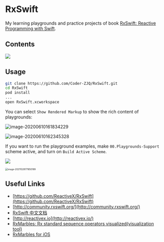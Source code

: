 # RxSwift
My learning playgrounds and practice projects of book [RxSwift: Reactive Programming with Swift](https://store.raywenderlich.com/products/rxswift).

## Contents

![](https://image.jqz3.tech/blog/contents.png)

## Usage

``` bash
git clone https://github.com/Coder-ZJQ/RxSwift.git
cd RxSwift
pod install
...
open RxSwift.xcworkspace
```

You can select `Show Rendered Markup` to show the rich content of playgrounds:

![image-20200610161834229](https://image.jqz3.tech/blog/image-20200610161834229.png)

![image-20200610162345328](https://image.jqz3.tech/blog/image-20200610162345328.png)

If you want to run the playground examples,  make `00.Playgrounds-Support` scheme active, and turn on `Build Active Scheme`.

![](https://image.jqz3.tech/blog/20200610161348.png)

<img src="https://image.jqz3.tech/blog/image-20211028171650189.png" alt="image-20211028171650189" style="zoom: 50%;" />

## Useful Links

- [https://github.com/ReactiveX/RxSwift](https://github.com/ReactiveX/RxSwift)
- [http://community.rxswift.org/](http://community.rxswift.org/)
- [RxSwift 中文文档](https://beeth0ven.github.io/RxSwift-Chinese-Documentation/)
- [http://reactivex.io](http://reactivex.io/)
- [RxMarbles: Rx standard sequence operators visualized(visualization tool)](http://rxmarbles.com/)
- [RxMarbles for iOS](https://github.com/RxSwiftCommunity/RxMarbles)
